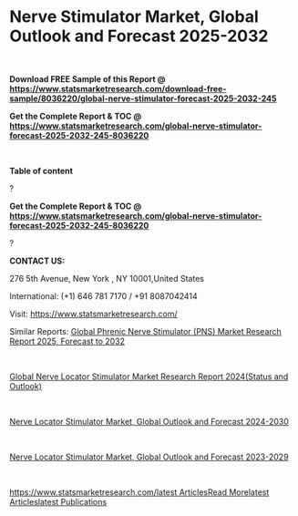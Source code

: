 <h1>Nerve Stimulator Market, Global Outlook and Forecast 2025-2032</h1><br/><p><strong>Download FREE Sample of this Report @ <a href="https://www.statsmarketresearch.com/download-free-sample/8036220/global-nerve-stimulator-forecast-2025-2032-245">https://www.statsmarketresearch.com/download-free-sample/8036220/global-nerve-stimulator-forecast-2025-2032-245</a></strong></p>
 
 
 
 <div><b>Get the Complete Report & TOC @ <a href="https://www.statsmarketresearch.com/global-nerve-stimulator-forecast-2025-2032-245-8036220">https://www.statsmarketresearch.com/global-nerve-stimulator-forecast-2025-2032-245-8036220</a></b></div>
 
 
 
 <p><br />
 
 <b>Table of content</b></p>
 
 
 
 <p>? </p>
 
 
 
 <div><b>Get the Complete Report & TOC @ <a href="https://www.statsmarketresearch.com/global-nerve-stimulator-forecast-2025-2032-245-8036220">https://www.statsmarketresearch.com/global-nerve-stimulator-forecast-2025-2032-245-8036220</a></b></div>
 
 
 
 <p>? </p>
 
 
 
 <p><b>CONTACT US:</b><br />
 
 276 5th Avenue, New York , NY 10001,United States<br />
 
 International: (+1) 646 781 7170 / +91 8087042414<br />
 
 Visit: <a href="https://www.statsmarketresearch.com/">https://www.statsmarketresearch.com/</a><br />
 
 Similar Reports: <a href="https://www.statsmarketresearch.com/global-nerve-stimulator-forecast-2025-2032-245-8036220">Global Phrenic Nerve Stimulator (PNS) Market Research Report 2025, Forecast to 2032</a><br />
 
 <br />
 
 <a href="https://www.statsmarketresearch.com/global-nerve-stimulator-forecast-2025-2032-245-8036220">Global Nerve Locator Stimulator Market Research Report 2024(Status and Outlook)</a><br />
 
 <br />
 
 <a href="https://www.statsmarketresearch.com/global-nerve-stimulator-forecast-2025-2032-245-8036220">Nerve Locator Stimulator Market, Global Outlook and Forecast 2024-2030</a><br />
 
 <br />
 
 <a href="https://www.statsmarketresearch.com/global-nerve-stimulator-forecast-2025-2032-245-8036220">Nerve Locator Stimulator Market, Global Outlook and Forecast 2023-2029</a><br />
 
 <br />
 
 <a href="https://gyeongbokgung.com">https://www.statsmarketresearch.com/</a><a href="https://hallyeomaritime.com">latest Articles</a><a href="https://jingwansa.com">Read More</a><a href="https://nguoiviet.jp/">latest Articles</a><a href="https://www.intelmarketresearch.com/">latest Publications</a></p>